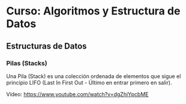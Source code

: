 # Curso: Algoritmos y Estructura de Datos

## Estructuras de Datos

### Pilas (Stacks)

Una Pila (Stack) es una colección ordenada de elementos que sigue el principio LIFO (Last In First Out - Último en entrar primero en salir).

Vídeo: https://www.youtube.com/watch?v=dgZhiYpcbME
